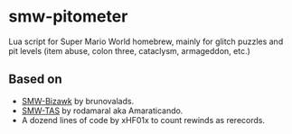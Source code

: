 # smw-pitometer

Lua script for Super Mario World homebrew, mainly for glitch puzzles and pit levels (item abuse, colon three, cataclysm, armageddon, etc.)

## Based on

- [SMW-Bizawk](https://github.com/brunovalads/smw-stuff/blob/master/SMW-BizHawk.lua) by brunovalads.
- [SMW-TAS](https://github.com/rodamaral/smw-tas) by rodamaral aka Amaraticando.
- A dozend lines of code by xHF01x to count rewinds as rerecords.
